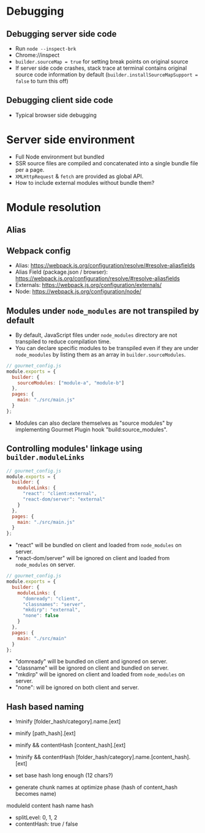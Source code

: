 # Debugging

## Debugging server side code

- Run `node --inspect-brk`
- Chrome://inspect
- `builder.sourceMap = true` for setting break points on original source
- If server side code crashes, stack trace at terminal contains original source code information by default (`builder.installSourceMapSupport = false` to turn this off)

## Debugging client side code

- Typical browser side debugging

# Server side environment

- Full Node environment but bundled
- SSR source files are compiled and concatenated into a single bundle file per a page.
- `XMLHttpRequest` & `fetch` are provided as global API.
- How to include external modules without bundle them?

# Module resolution

## Alias

## Webpack config

- Alias: https://webpack.js.org/configuration/resolve/#resolve-aliasfields
- Alias Field (package.json / browser): https://webpack.js.org/configuration/resolve/#resolve-aliasfields
- Externals: https://webpack.js.org/configuration/externals/
- Node: https://webpack.js.org/configuration/node/

## Modules under `node_modules` are not transpiled by default

- By default, JavaScript files under `node_modules` directory are not transpiled to reduce compilation time.
- You can declare specific modules to be transpiled even if they are under `node_moodules` by listing them as an array in `builder.sourceModules`.
```js
// gourmet_config.js
module.exports = {
  builder: {
    sourceModules: ["module-a", "module-b"]
  },
  pages: {
    main: "./src/main.js"
  }
};
```
- Modules can also declare themselves as "source modules" by implementing Gourmet Plugin hook "build:source_modules".

## Controlling modules' linkage using `builder.moduleLinks`

```js
// gourmet_config.js
module.exports = {
  builder: {
    moduleLinks: {
      "react": "client:external",
      "react-dom/server": "external"
    }
  },
  pages: {
    main: "./src/main.js"
  }
};
```

- "react" will be bundled on client and loaded from `node_modules` on server.
- "react-dom/server" will be ignored on client and loaded from `node_modules` on server.

```js
// gourmet_config.js
module.exports = {
  builder: {
    moduleLinks: {
      "domready": "client",
      "classnames": "server",
      "mkdirp": "external",
      "none": false
    }
  },
  pages: {
    main: "./src/main"
  }
};
```

- "domready" will be bundled on client and ignored on server.
- "classname" will be ignored on client and bundled on server.
- "mkdirp" will be ignored on client and loaded from `node_modules` on server.
- "none": will be ignored on both client and server.

## Hash based naming

- !minify
  [folder_hash/category].name.[ext]
- minify
  [path_hash].[ext]
- minify && contentHash
  [content_hash].[ext]
- !minify && contentHash
  [folder_hash/category].name.[content_hash].[ext]

- set base hash long enough (12 chars?)
- generate chunk names at optimize phase (hash of content_hash becomes name)

moduleId
content hash
name hash

- splitLevel: 0, 1, 2
- contentHash: true / false
